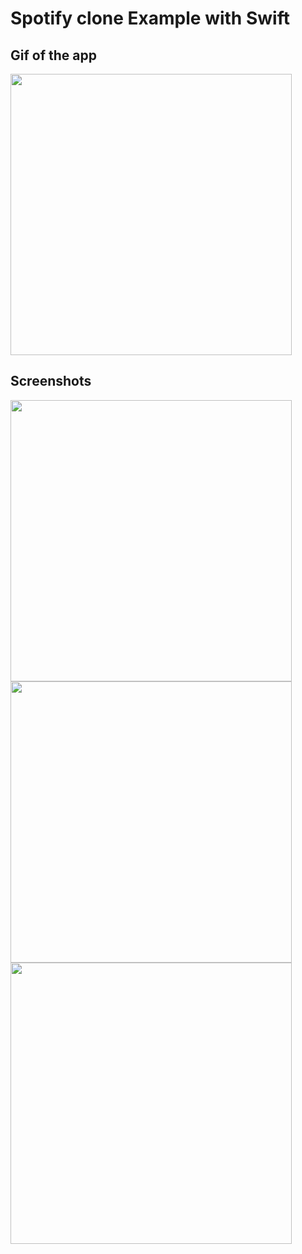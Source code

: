 
# Spotify clone Example with Swift
## Gif of the app
<img src="spotify-play.gif" height="450"/>


## Screenshots
<img src="SpotifyExample/Assets.xcassets/1.png" height="450"/><img src="SpotifyExample/Assets.xcassets/2.png" height="450"/><img src="SpotifyExample/Assets.xcassets/3.png" height="450"/>
